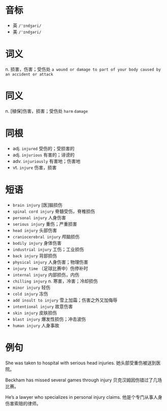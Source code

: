 # 音标

- 英 `/'ɪndʒəri/`
- 美 `/'ɪndʒəri/`

# 词义

n. 损害，伤害；受伤处
`a wound or damage to part of your body caused by an accident or attack`

# 同义

n. [植保]伤害，损害；受伤处
`harm` `damage`

# 同根

- adj. `injured` 受伤的；受损害的
- adj. `injurious` 有害的；诽谤的
- adv. `injuriously` 有害地；伤害地
- vt. `injure` 伤害，损害

# 短语

- `brain injury` [医]脑损伤
- `spinal cord injury` 脊髓受伤，脊椎损伤
- `personal injury` 人身伤害
- `serious injury` 重伤；严重损害
- `head injury` 头部伤害
- `craniocerebral injury` 颅脑损伤
- `bodily injury` 身体伤害
- `industrial injury` 工伤；工业损伤
- `back injury` 背部损伤
- `physical injury` 人身伤害；物理伤害
- `injury time` （足球比赛中）伤停补时
- `internal injury` 内部损伤，内伤
- `chilling injury` n. 寒害，冷害；冷却损伤
- `minor injury` 轻伤
- `cold injury` 冻伤
- `add insult to injury` 雪上加霜；伤害之外又加侮辱
- `intentional injury` 故意伤害
- `skin injury` 皮肤损伤
- `blast injury` 爆发性损伤；冲击波伤
- `human injury` 人身事故

# 例句

She was taken to hospital with serious head injuries.
她头部受重伤被送到医院。

Beckham has missed several games through injury
贝克汉姆因伤错过了几场比赛。

He’s a lawyer who specializes in personal injury claims.
他是个专门从事人身伤害索赔的律师。


